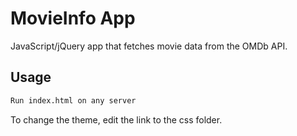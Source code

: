 # MovieInfo App

JavaScript/jQuery app that fetches movie data from the OMDb API.

## Usage

```bash
Run index.html on any server
```

To change the theme, edit the link to the css folder.

